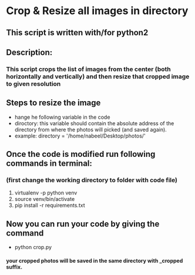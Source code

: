 # Crop & Resize all images in directory

## This script is written with/for python2

## Description:

### This script crops the list of images from the center (both horizontally and vertically) and then resize that cropped image to given resolution

## Steps to resize the image

- hange he following variable in the code
- diroctory: this variable should contain the absolute address of the directory from where the photos will picked (and saved again).
- example: directory = '/home/nabeel/Desktop/photos/'

## Once the code is modified run following commands in terminal:
### (first change the working directory to folder with code file)

1. virtualenv -p python venv
2. source venv/bin/activate
3. pip install -r requirements.txt

## Now you can run your code by giving the command

- python crop.py

#### your cropped photos will be saved in the same directory with _cropped suffix.
